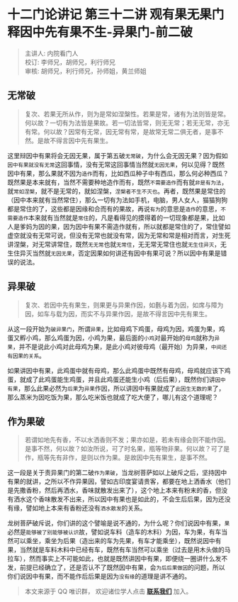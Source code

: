# 十二门论讲记 第三十二讲 观有果无果门 释因中先有果不生-异果门-前二破

> 主讲人: 内院看门人 <br />
> 校订: 李师兄，胡师兄，利行师兄 <br />
> 审核: 胡师兄，利行师兄，孙师姐，黄兰师姐 <br />

## 无常破

> 复次、若果无所从作，则为是常如涅槃性。若果是常，诸有为法则皆是常。何以故？一切有为法皆是果故。若一切法皆常，则无无常；若无无常，亦无有常。何以故？因常有无常，因无常有常，是故常无常二俱无者，是事不然。是故不得言因中先有果生。

这里辩因中有果将会无因无果，属于第五破`无常破`，为什么会无因无果？因为假如`因中有果就没有无常`这回事情，没有无常这回事情当然就`无因无果`，何以见得？既然因中有果，那么果就不因为`造作`而有，比如西瓜种子中有西瓜，那么何必种西瓜？既然果是本来就有，当然不需要种地造作而有，既然`不需要造作`而有就`非是有为法`，就`常如涅槃`，就不是无常的，就如涅槃，`涅槃者不生不灭也`。再者，既然果是常住的（因中本来就有当然常住），那么一切有为法如手机，电脑，男人女人，猫猫狗狗都是常住的了，这些都是因缘和合而有的果故，再说`有为`的意思是`造作`的意思，`不需要造作`本来就有当然就是`常住`的，凡是看得见的摸得着的一切现象都是果，比如人是爹妈为因的果，因为因中有果不需造作就有，所以就都是常住的了，常住譬如虚空就没有无常可说，但没有无常也就没有常，因为无常和常是相对而言，对生死讲涅槃，对无常讲常住，既然`无无常`也就`无常住`，无无常无常住也就`无生住异灭`，无生住异灭当然就`无因无果`，否定因果如何讲还有因中有果可说？所以因中有果是错误的说法。

## 异果破

> 复次、若因中先有果生，则果更与异果作因，如氎与着为因，如席与障为因，如车与载为因，而实不与异果作因，是故不得言因中先有果生。

从这一段开始为`破异果门`，所谓`异果`，比如母鸡下鸡蛋，母鸡为因，鸡蛋为果，鸡蛋又孵小鸡，那么鸡蛋为因，小鸡为果，最后面的`小鸡`对最开始的`母鸡`就称为`异果`，并不是说此小鸡对此母鸡为果，是此小鸡对彼母鸡（最开始）为异果，`中间还有因果的关系`。

如果讲因中有果，此鸡蛋中就有母鸡，那么此鸡蛋中既然有母鸡，母鸡就应该下鸡蛋，就成了此鸡蛋能生鸡蛋，并且此鸡蛋还能生小鸡（后后果），既然你们讲`因中有果`，那么此果必然为`后果`为`异果`作因，所以讲因中有果就成了`此因生无数的果`了，那么蒸米为因吃饭为果，那么吃米饭也就成了吃大便了，哪儿有这个道理呢？

## 作为果破

> 若谓如地先有香，不以水洒香则不发；果亦如是，若未有缘会则不能作因。是事不然，何以故？如汝所说，可了时名果，瓶等物非果。何以故？可了是作，瓶等先有非作，是则以作为果。是故因中先有果生，是事不然。

这一段是关于责异果门的第二破`作为果破`，当龙树菩萨如以上破斥之后，坚持因中有果的就讲，之所以不作异果因，譬如古印度宴请贵客，都要在地上洒香水（他们是先撒香粉，然后再洒水，香味就散发出来了），这个地上本来有粉末的香，但没有洒水这个香味散发不出来，所以因中有果也是如此的，不会生后后果，因为还没有缘，譬如地上本来有香粉还没有`洒水散发`的关系。

龙树菩萨破斥说，你们讲的这个譬喻是说不通的，为什么呢？你们说因中有果，`果`必然是`能够被了别能够被认识`故，譬如说车料（造车的木料）为因，车为果，有车当然可以乘坐，乘坐为后果（造出来的车为先果，有车才能乘坐），既然说因中有果，当然就是车料木料中已经有车，既然有车当然可以乘坐（过去是用木头做的马拉车），然而事实上不可能如此，也就是既然讲因中有果，即便绕一圈讲什么发不发，前提已经确立了，还是否认不了既然因中有果，会`为后后果做因`的问题，所以你们说因中有果，而不能作后后果是因为`没有缘`的道理是讲不通的。

> 本文来源于 QQ 唯识群， 欢迎诸位学人点击 **[联系我们](https://mp.weixin.qq.com/s/lZCfWjmLjgNR165Tx4_bCQ)** 加入。
